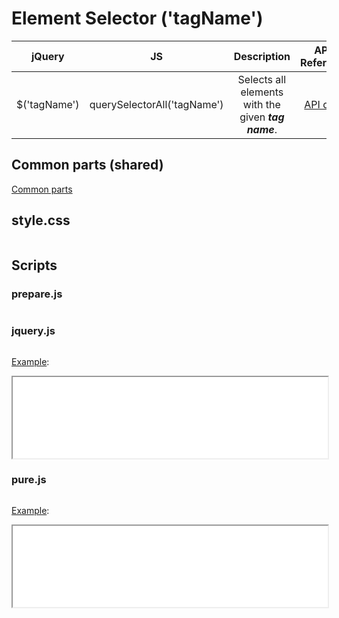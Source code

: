 # Element Selector ('tagName')

| jQuery | JS | Description | API Refernce |
|:--:|:--:|:--:|:--:|
| $('tagName') | querySelectorAll('tagName') | Selects all elements with the given **_tag name_**. | [API doc](https://api.jquery.com/element-selector/) |

## Common parts (shared)

[Common parts](/docs/mdview.html?example/index.md)

## style.css

```css:src/style.css
```

## Scripts

### prepare.js

```js:src/prepare.js
```

### jquery.js

```js:src/jquery.js
```

[Example](example.html?jquery):

<iframe width="100%" height="130" src="example.html?jquery"></iframe>

### pure.js

```js:src/pure.js
```

[Example](example.html?pure):

<iframe width="100%" height="130" src="example.html?pure"></iframe>
